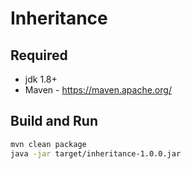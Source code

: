 # Inheritance

## Required

* jdk 1.8+
* Maven - https://maven.apache.org/

## Build and Run

```sh
mvn clean package
java -jar target/inheritance-1.0.0.jar
```
